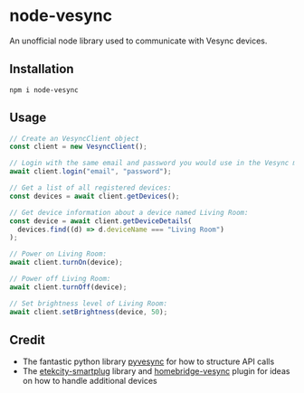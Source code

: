 
# node-vesync

An unofficial node library used to communicate with Vesync devices.

## Installation

    npm i node-vesync

## Usage
```javascript
// Create an VesyncClient object
const client = new VesyncClient();

// Login with the same email and password you would use in the Vesync mobile app:
await client.login("email", "password");

// Get a list of all registered devices:
const devices = await client.getDevices();

// Get device information about a device named Living Room:
const device = await client.getDeviceDetails(
  devices.find((d) => d.deviceName === "Living Room")
);

// Power on Living Room:
await client.turnOn(device);

// Power off Living Room:
await client.turnOff(device);

// Set brightness level of Living Room:
await client.setBrightness(device, 50);
```

## Credit

 - The fantastic python library [pyvesync](https://github.com/webdjoe/pyvesync) for how to structure API calls
 - The [etekcity-smartplug](https://github.com/arupex/etekcity-smartplug) library and [homebridge-vesync](https://github.com/AlakhaiVaynard/homebridge-vesync) plugin for ideas on how to handle additional devices
